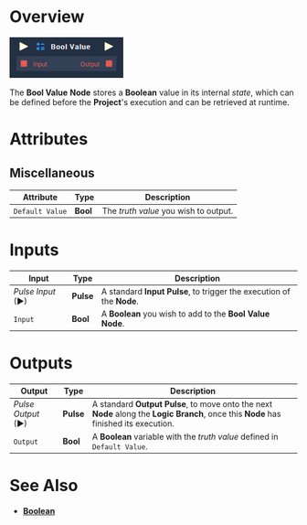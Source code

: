 # Overview

![The Bool Value Node.](../../../.gitbook/assets/node-bool-value.png)

The **Bool Value** **Node** stores a **Boolean** value in its internal _state_, which can be defined before the **Project**'s execution and can be retrieved at runtime.

# Attributes

## Miscellaneous

|Attribute|Type|Description|
|---|---|---|
|`Default Value` | **Bool** | The _truth value_ you wish to output.|

# Inputs

|Input|Type|Description|
|---|---|---|
|*Pulse Input* (►)|**Pulse**|A standard **Input Pulse**, to trigger the execution of the **Node**.|
| `Input`| **Bool** | A **Boolean** you wish to add to the **Bool Value** **Node**. |

# Outputs

|Output|Type|Description|
|---|---|---|
|*Pulse Output* (►)|**Pulse**|A standard **Output Pulse**, to move onto the next **Node** along the **Logic Branch**, once this **Node** has finished its execution.|
| `Output` | **Bool** | A **Boolean** variable with the _truth value_ defined in `Default Value`.|

# See Also

* [**Boolean**](./)


